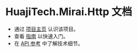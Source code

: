 # HuajiTech.Mirai.Http 文档

- 通过 [项目主页](https://gitlab.huajitech.net/huajitech/mirai-http-dotnet-sdk) 认识该项目。
- 查看 [指南](guides/intro.md) 以快速入门。
- 在 [API 参考](api/index.md) 中了解技术细节。
